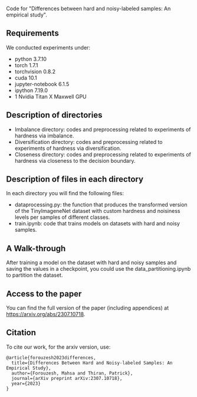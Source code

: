 Code for "Differences between hard and noisy-labeled samples: An empirical study".

## Requirements
We conducted experiments under:
- python 3.7.10
- torch 1.7.1
- torchvision 0.8.2
- cuda 10.1
- jupyter-notebook 6.1.5
- ipython 7.19.0
- 1 Nvidia Titan X Maxwell GPU


## Description of directories
* Imbalance directory: codes and preprocessing related to experiments of hardness via imbalance.
* Diversification directory: codes and preprocessing related to experiments of hardness via diversification.
* Closeness directory: codes and preprocessing related to experiments of hardness via closeness to the decision boundary.

## Description of files in each directory
In each directory you will find the following files:
* dataprocessing.py: the function that produces the transformed version of the TinyImageneNet dataset with custom hardness and noisiness levels per samples of different classes.
* train.ipynb: code that trains models on datasets with hard and noisy samples.

## A Walk-through
After training a model on the dataset with hard and noisy samples and saving the values in a checkpoint, you could use the data_partitioning.ipynb to partition the dataset.

## Access to the paper

You can find the full version of the paper (including appendices) at https://arxiv.org/abs/2307.10718.


## Citation

To cite our work, for the arxiv version, use:
```
@article{forouzesh2023differences,
  title={Differences Between Hard and Noisy-labeled Samples: An Empirical Study},
  author={Forouzesh, Mahsa and Thiran, Patrick},
  journal={arXiv preprint arXiv:2307.10718},
  year={2023}
}
```
